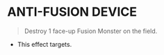 
# ANTI-FUSION DEVICE  
> Destroy 1 face-up Fusion Monster on the field.

*   This effect targets.

  